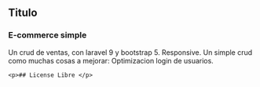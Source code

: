 <!DOCTYPE html>
<html lang="en">
<head>
  <title>Bootstrap </title>
  <link href="https://cdn.jsdelivr.net/npm/bootstrap@5.2.0/dist/css/bootstrap.min.css" rel="stylesheet">
</head>
</head>

<body class="container-sm p-5 bg-dark text-white">
<h2> Titulo </h2>

<div class="container-sm p-5 bg-dark text-white">
    <h3> E-commerce simple </h3>
    <p>
Un crud de ventas, con laravel 9 y bootstrap 5. 
Responsive. 
Un simple crud como muchas cosas a mejorar:
    Optimizacion
    login de usuarios.
    </p>

    <p>## License Libre </p>
</body>

</html>
